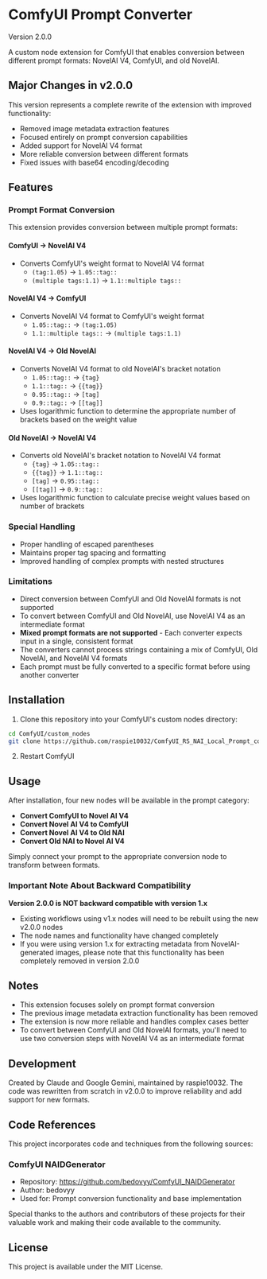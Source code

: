 # ComfyUI Prompt Converter

Version 2.0.0

A custom node extension for ComfyUI that enables conversion between different prompt formats: NovelAI V4, ComfyUI, and old NovelAI.

## Major Changes in v2.0.0

This version represents a complete rewrite of the extension with improved functionality:
- Removed image metadata extraction features
- Focused entirely on prompt conversion capabilities
- Added support for NovelAI V4 format
- More reliable conversion between different formats
- Fixed issues with base64 encoding/decoding

## Features

### Prompt Format Conversion

This extension provides conversion between multiple prompt formats:

#### ComfyUI → NovelAI V4
- Converts ComfyUI's weight format to NovelAI V4 format
  - `(tag:1.05)` → `1.05::tag::`
  - `(multiple tags:1.1)` → `1.1::multiple tags::`

#### NovelAI V4 → ComfyUI
- Converts NovelAI V4 format to ComfyUI's weight format
  - `1.05::tag::` → `(tag:1.05)`
  - `1.1::multiple tags::` → `(multiple tags:1.1)`

#### NovelAI V4 → Old NovelAI
- Converts NovelAI V4 format to old NovelAI's bracket notation
  - `1.05::tag::` → `{tag}`
  - `1.1::tag::` → `{{tag}}`
  - `0.95::tag::` → `[tag]`
  - `0.9::tag::` → `[[tag]]`
- Uses logarithmic function to determine the appropriate number of brackets based on the weight value

#### Old NovelAI → NovelAI V4
- Converts old NovelAI's bracket notation to NovelAI V4 format
  - `{tag}` → `1.05::tag::`
  - `{{tag}}` → `1.1::tag::`
  - `[tag]` → `0.95::tag::`
  - `[[tag]]` → `0.9::tag::`
- Uses logarithmic function to calculate precise weight values based on number of brackets

### Special Handling
- Proper handling of escaped parentheses
- Maintains proper tag spacing and formatting
- Improved handling of complex prompts with nested structures

### Limitations
- Direct conversion between ComfyUI and Old NovelAI formats is not supported
- To convert between ComfyUI and Old NovelAI, use NovelAI V4 as an intermediate format
- **Mixed prompt formats are not supported** - Each converter expects input in a single, consistent format
- The converters cannot process strings containing a mix of ComfyUI, Old NovelAI, and NovelAI V4 formats
- Each prompt must be fully converted to a specific format before using another converter

## Installation

1. Clone this repository into your ComfyUI's custom nodes directory:
```bash
cd ComfyUI/custom_nodes
git clone https://github.com/raspie10032/ComfyUI_RS_NAI_Local_Prompt_converter
```

2. Restart ComfyUI

## Usage

After installation, four new nodes will be available in the prompt category:
- **Convert ComfyUI to Novel AI V4**
- **Convert Novel AI V4 to ComfyUI**
- **Convert Novel AI V4 to Old NAI**
- **Convert Old NAI to Novel AI V4**

Simply connect your prompt to the appropriate conversion node to transform between formats.

### Important Note About Backward Compatibility

**Version 2.0.0 is NOT backward compatible with version 1.x**

- Existing workflows using v1.x nodes will need to be rebuilt using the new v2.0.0 nodes
- The node names and functionality have changed completely
- If you were using version 1.x for extracting metadata from NovelAI-generated images, please note that this functionality has been completely removed in version 2.0.0

## Notes

- This extension focuses solely on prompt format conversion
- The previous image metadata extraction functionality has been removed
- The extension is now more reliable and handles complex cases better
- To convert between ComfyUI and Old NovelAI formats, you'll need to use two conversion steps with NovelAI V4 as an intermediate format

## Development

Created by Claude and Google Gemini, maintained by raspie10032. The code was rewritten from scratch in v2.0.0 to improve reliability and add support for new formats.

## Code References

This project incorporates code and techniques from the following sources:

### ComfyUI NAIDGenerator
- Repository: https://github.com/bedovyy/ComfyUI_NAIDGenerator
- Author: bedovyy
- Used for: Prompt conversion functionality and base implementation

Special thanks to the authors and contributors of these projects for their valuable work and making their code available to the community.

## License

This project is available under the MIT License.